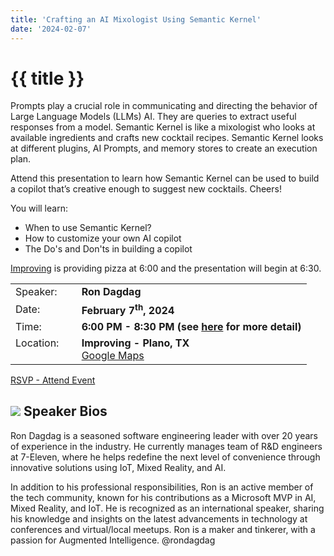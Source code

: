 ```yaml
---
title: 'Crafting an AI Mixologist Using Semantic Kernel'
date: '2024-02-07'
---
```

# {{ title }}

Prompts play a crucial role in communicating and directing the behavior of Large Language Models (LLMs) AI. They are queries to extract useful responses from a model. Semantic Kernel is like a mixologist who looks at available ingredients and crafts new cocktail recipes. Semantic Kernel looks at different plugins, AI Prompts, and memory stores to create an execution plan.

Attend this presentation to learn how Semantic Kernel can be used to build a copilot that’s creative enough to suggest new cocktails. Cheers!

You will learn:

* When to use Semantic Kernel?
* How to customize your own AI copilot
* The Do's and Don'ts in building a copilot

[Improving](https://improving.com/) is providing pizza at 6:00 and the presentation will begin at 6:30.


<table>
<tbody>
<tr><td>Speaker:</td><td>&nbsp;</td><td><b>Ron Dagdag</b></td></tr>
<tr><td>Date:</td><td>&nbsp;</td><td><b>February 7<sup>th</sup>, 2024</b></td></tr>
<tr><td valign="top">Time:</td><td>&nbsp;</td><td><b>6:00 PM - 8:30 PM (see <a title="Location" href="/contact/">here</a> for more detail)</b></td></tr>
<tr><td valign="top">Location:</td><td>&nbsp;</td><td><b>Improving - Plano, TX</b><br><a title="Google" target="_blank" href="https://g.page/improving-dallas?share">Google Maps</a></td></tr>
</tbody>
</table>

[RSVP - Attend Event](https://www.eventbrite.com/e/crafting-an-ai-mixologist-using-semantic-kernel-tickets-816115913667?aff=oddtdtcreator)

## ![](/assets/img/icons/speakerbioicon.png) Speaker Bios

Ron Dagdag is a seasoned software engineering leader with over 20 years of experience in the industry. He currently manages team of R&D engineers at 7-Eleven, where he helps redefine the next level of convenience through innovative solutions using IoT, Mixed Reality, and AI.

In addition to his professional responsibilities, Ron is an active member of the tech community, known for his contributions as a Microsoft MVP in AI, Mixed Reality, and IoT. He is recognized as an international speaker, sharing his knowledge and insights on the latest advancements in technology at conferences and virtual/local meetups. Ron is a maker and tinkerer, with a passion for Augmented Intelligence. @rondagdag
